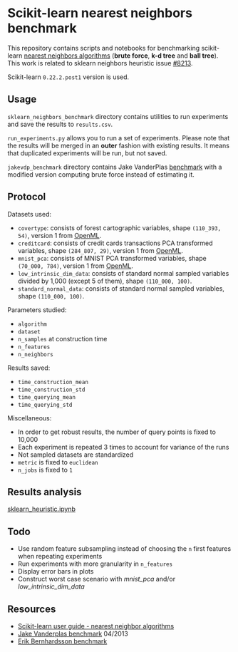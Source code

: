 # Scikit-learn nearest neighbors benchmark

This repository contains scripts and notebooks for benchmarking scikit-learn [nearest neighbors algorithms](https://scikit-learn.org/dev/modules/neighbors.html#nearest-neighbor-algorithms) (**brute force**, **k-d tree** and **ball tree**). This work is related to sklearn neighbors heuristic issue [#8213](https://github.com/scikit-learn/scikit-learn/issues/8213).

Scikit-learn `0.22.2.post1` version is used.

## Usage

`sklearn_neighbors_benchmark` directory contains utilities to run experiments and save the results to `results.csv`.

`run_experiments.py` allows you to run a set of experiments. Please note that the results will be merged in an **outer** fashion with existing results. It means that duplicated experiments will be run, but not saved.

`jakevdp_benchmark` directory contains Jake VanderPlas [benchmark](https://jakevdp.github.io/blog/2013/04/29/benchmarking-nearest-neighbor-searches-in-python/) with a modified version computing brute force instead of estimating it.

## Protocol

Datasets used:
- `covertype`: consists of forest cartographic variables, shape `(110_393, 54)`, version 1 from [OpenML](https://www.openml.org/d/1596).
- `creditcard`: consists of credit cards transactions PCA transformed variables, shape `(284_807, 29)`, version 1 from [OpenML](https://www.openml.org/d/1597).
- `mnist_pca`: consists of MNIST PCA transformed variables, shape `(70_000, 784)`, version 1 from [OpenML](https://www.openml.org/d/554).
- `low_intrinsic_dim_data`: consists of standard normal sampled variables divided by 1,000 (except 5 of them), shape `(110_000, 100)`.
- `standard_normal_data`: consists of standard normal sampled variables, shape `(110_000, 100)`.

Parameters studied:
- `algorithm`
- `dataset`
- `n_samples` at construction time
- `n_features`
- `n_neighbors`

Results saved:
- `time_construction_mean`
- `time_construction_std`
- `time_querying_mean`
- `time_querying_std`

Miscellaneous:
- In order to get robust results, the number of query points is fixed to 10,000
- Each experiment is repeated 3 times to account for variance of the runs
- Not sampled datasets are standardized
- `metric` is fixed to `euclidean`
- `n_jobs` is fixed to `1`

## Results analysis

[sklearn_heuristic.ipynb](https://nbviewer.jupyter.org/github/gbolmier/sklearn-neighbors-benchmark/blob/master/sklearn_heuristic.ipynb)

## Todo
- Use random feature subsampling instead of choosing the `n` first features when repeating experiments
- Run experiments with more granularity in `n_features`
- Display error bars in plots
- Construct worst case scenario with *mnist_pca* and/or *low_intrinsic_dim_data*

## Resources

- [Scikit-learn user guide - nearest neighbor algorithms](https://scikit-learn.org/dev/modules/neighbors.html#nearest-neighbor-algorithms)
- [Jake Vanderplas benchmark](https://jakevdp.github.io/blog/2013/04/29/benchmarking-nearest-neighbor-searches-in-python/) 04/2013
- [Erik Bernhardsson benchmark](https://github.com/erikbern/ann-benchmarks)
